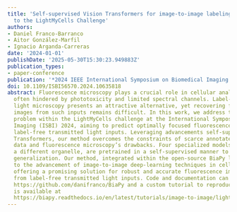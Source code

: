 ```yaml
---
title: 'Self-supervised Vision Transformers for image-to-image labeling: a BiaPy solution
  to the LightMyCells Challenge'
authors:
- Daniel Franco-Barranco
- Aitor González-Marfil
- Ignacio Arganda-Carreras
date: '2024-01-01'
publishDate: '2025-05-30T15:30:23.949883Z'
publication_types:
- paper-conference
publication: '*2024 IEEE International Symposium on Biomedical Imaging (ISBI)*'
doi: 10.1109/ISBI56570.2024.10635818
abstract: Fluorescence microscopy plays a crucial role in cellular analysis but is
  often hindered by phototoxicity and limited spectral channels. Label-free transmitted
  light microscopy presents an attractive alternative, yet recovering fluorescence
  images from such inputs remains difficult. In this work, we address the Cell Painting
  problem within the LightMyCells challenge at the International Symposium on Biomedical
  Imaging (ISBI) 2024, aiming to predict optimally focused fluorescence images from
  label-free transmitted light inputs. Leveraging advancements self-supervised Vision
  Transformers, our method overcomes the constraints of scarce annotated biomedical
  data and fluorescence microscopy’s drawbacks. Four specialized models, each targeting
  a different organelle, are pretrained in a self-supervised manner to enhance model
  generalization. Our method, integrated within the open-source BiaPy library, contributes
  to the advancement of image-to-image deep-learning techniques in cellular analysis,
  offering a promising solution for robust and accurate fluorescence image prediction
  from label-free transmitted light inputs. Code and documentation can be found at
  https://github.com/danifranco/BiaPy and a custom tutorial to reproduce all results
  is available at 
  https://biapy.readthedocs.io/en/latest/tutorials/image-to-image/lightmycells.html.
---
```

